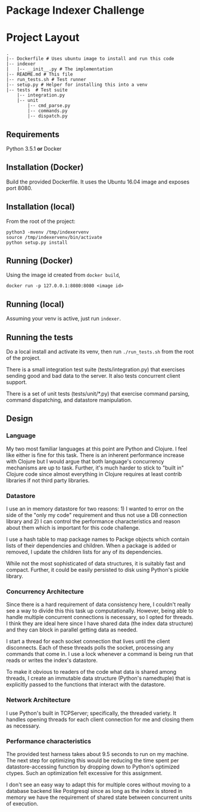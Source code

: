 # Package Indexer Challenge

# Project Layout

    .
    |-- Dockerfile # Uses ubuntu image to install and run this code
    |-- indexer
    |   |-- __init__.py # The implementation
    |-- README.md # This file
    |-- run_tests.sh # Test runner
    |-- setup.py # Helper for installing this into a venv
    |-- tests  # Test suite
        |-- integration.py
        |-- unit
            |-- cmd_parse.py
            |-- commands.py
            |-- dispatch.py
## Requirements

Python 3.5.1 **or** Docker

## Installation (Docker)

Build the provided Dockerfile. It uses the Ubuntu 16.04 image and exposes port 8080.

## Installation (local)

From the root of the project:

    python3 -mvenv /tmp/indexervenv
    source /tmp/indexervenv/bin/activate
    python setup.py install


## Running (Docker)

Using the image id created from `docker build`,

    docker run -p 127.0.0.1:8080:8080 <image id>

## Running (local)

Assuming your venv is active, just run `indexer`.

## Running the tests

Do a local install and activate its venv, then run `./run_tests.sh` from the root of the
project.

There is a small integration test suite (tests/integration.py) that exercises
sending good and bad data to the server. It also tests concurrent client
support.

There is a set of unit tests (tests/unit/*.py) that exercise command parsing,
command dispatching, and datastore manipulation.

## Design

### Language

My two most familiar languages at this point are Python and Clojure. I feel
like either is fine for this task. There is an inherent performance increase
with Clojure but I would argue that both language's concurrency mechanisms are
up to task. Further, it's much harder to stick to "built in" Clojure code since
almost everything in Clojure requires at least contrib libraries if not third
party libraries.

### Datastore

I use an in memory datastore for two reasons: 1) I wanted to error on the side
of the "only my code" requirement and thus not use a DB connection library and
2) I can control the performance characteristics and reason about them which is
important for this code challenge.

I use a hash table to map package names to Packge objects which contain lists
of their dependencies and children. When a package is added or removed, I
update the children lists for any of its dependencies.

While not the most sophisticated of data structures, it is suitably fast and
compact. Further, it could be easily persisted to disk using Python's pickle
library.

### Concurrency Architecture

Since there is a hard requirement of data consistency here, I couldn't really
see a way to divide this this task up computationally. However, being able to
handle multiple concurrent connections is necessary, so I opted for threads. I
think they are ideal here since I have shared data (the index data structure)
and they can block in parallel getting data as needed. 

I start a thread for each socket connection that lives until the client
disconnects. Each of these threads polls the socket, processing any commands
that come in. I use a lock whenever a command is being run that reads or writes
the index's datastore.

To make it obvious to readers of the code what data is shared among threads, I
create an immutable data structure (Python's namedtuple) that is explicitly
passed to the functions that interact with the datastore.

### Network Architecture

I use Python's built in TCPServer; specifically, the threaded variety. It
handles opening threads for each client connection for me and closing them as
necessary.

### Performance characteristics

The provided test harness takes about 9.5 seconds to run on my machine. The
next step for optimizing this would be reducing the time spent per
datastore-accessing function by dropping down to Python's optimized ctypes.
Such an optimization felt excessive for this assignment.

I don't see an easy way to adapt this for multiple cores without moving to a
database backend like Postgresql since as long as the index is stored in memory
we have the requirement of shared state between concurrent units of execution.
